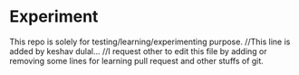 # Experiment
This repo is solely for testing/learning/experimenting purpose.
//This line is added by keshav dulal...
//I request other to edit this file by adding or removing some lines for learning pull request and other stuffs of git.
